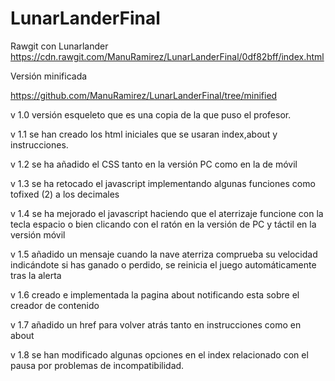 # LunarLanderFinal

Rawgit con Lunarlander
https://cdn.rawgit.com/ManuRamirez/LunarLanderFinal/0df82bff/index.html

Versión minificada

https://github.com/ManuRamirez/LunarLanderFinal/tree/minified



v 1.0 versión esqueleto que es una copia de la que puso el profesor.

v 1.1 se han creado los html iniciales que se usaran index,about y instrucciones.

v 1.2 se ha añadido el CSS tanto en la versión PC como en la de móvil

v 1.3 se ha retocado el javascript implementando algunas funciones como tofixed (2) a los decimales

v 1.4 se ha mejorado el javascript haciendo que el aterrizaje funcione con la tecla espacio o bien clicando con el ratón en la versión de PC y táctil en la versión móvil

v 1.5 añadido un mensaje cuando la nave aterriza comprueba su velocidad indicándote si has ganado o perdido, se reinicia el juego automáticamente tras la alerta

v 1.6 creado e implementada la pagina about notificando esta sobre el creador de contenido

v 1.7 añadido un href para volver atrás tanto en instrucciones como en about

v 1.8 se han modificado algunas opciones en el index relacionado con el pausa por problemas de incompatibilidad.




